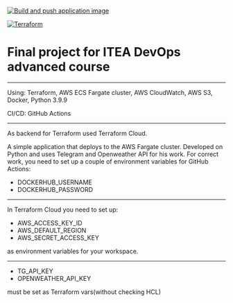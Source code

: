 [![Build and push application image](https://github.com/zsvs/ITEA_Advanced_final/actions/workflows/telegram-weather-bot-docker-build.yml/badge.svg?branch=master&event=push)](https://github.com/zsvs/ITEA_Advanced_final/actions/workflows/telegram-weather-bot-docker-build.yml)



[![Terraform](https://github.com/zsvs/ITEA_Advanced_final/actions/workflows/terraform.yml/badge.svg?branch=master&event=workflow_run)](https://github.com/zsvs/ITEA_Advanced_final/actions/workflows/terraform.yml)


# Final project for ITEA DevOps advanced course

---

Using: Terraform, AWS ECS Fargate cluster, AWS CloudWatch, AWS S3, Docker, Python 3.9.9

CI/CD: GitHub Actions

---

As backend for Terraform used Terraform Cloud.

A simple application that deploys to the AWS Fargate cluster. Developed on Python and uses Telegram and Openweather API for his work. 
For correct work, you need to set up a couple of environment variables for GitHub Actions:

- DOCKERHUB_USERNAME
- DOCKERHUB_PASSWORD

---

In Terraform Cloud you need to set up:

- AWS_ACCESS_KEY_ID
- AWS_DEFAULT_REGION
- AWS_SECRET_ACCESS_KEY

as environment variables for your workspace.

---

- TG_API_KEY
- OPENWEATHER_API_KEY

must be set as Terraform vars(without checking HCL)


